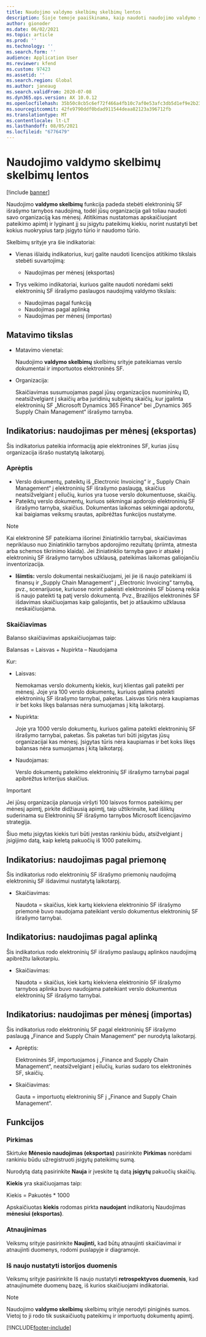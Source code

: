```yaml
---
title: Naudojimo valdymo skelbimų skelbimų lentos
description: Šioje temoje paaiškinama, kaip naudoti naudojimo valdymo skelbimų skelbimų skydą, norint stebėti elektroninių SF išrašymo paslaugos naudojimą ir toliau bus suderinama.
author: gionoder
ms.date: 06/02/2021
ms.topic: article
ms.prod: ''
ms.technology: ''
ms.search.form: ''
audience: Application User
ms.reviewer: kfend
ms.custom: 97423
ms.assetid: ''
ms.search.region: Global
ms.author: janeaug
ms.search.validFrom: 2020-07-08
ms.dyn365.ops.version: AX 10.0.12
ms.openlocfilehash: 35b50c8cb5c6ef72f466a4fb10c7af0e53afc3db5d1ef9e2b23d6049e24a70c3
ms.sourcegitcommit: 42fe9790ddf0bdad911544deaa82123a396712fb
ms.translationtype: MT
ms.contentlocale: lt-LT
ms.lasthandoff: 08/05/2021
ms.locfileid: "6776479"
---
```

# <a name="usage-management-dashboard"></a>Naudojimo valdymo skelbimų skelbimų lentos

[!include [banner](../includes/banner.md)]

Naudojimo **valdymo skelbimų** funkcija padeda stebėti elektroninių SF išrašymo tarnybos naudojimą, todėl jūsų organizacija gali toliau naudoti savo organizaciją kas mėnesį. Atitikimas nustatomas apskaičiuojant pateikimo apimtį ir lyginant jį su įsigytu pateikimų kiekiu, norint nustatyti bet kokius nuokrypius tarp įsigyto tūrio ir naudomo tūrio.

Skelbimų srityje yra šie indikatoriai:

- Vienas išlaidų indikatorius, kurį galite naudoti licencijos atitikimo tikslais stebėti suvartojimą:

    - Naudojimas per mėnesį (eksportas)

- Trys veikimo indikatoriai, kuriuos galite naudoti norėdami sekti elektroninių SF išrašymo paslaugos naudojimą valdymo tikslais:

    - Naudojimas pagal funkciją
    - Naudojimas pagal aplinką
    - Naudojimas per mėnesį (importas)

## <a name="measurement-scope"></a>Matavimo tikslas

- Matavimo vienetai: 

    Naudojimo **valdymo skelbimų** skelbimų srityje pateikiamas verslo dokumentai ir importuotos elektroninės SF.

- Organizacija: 

    Skaičiavimas susumuojamas pagal jūsų organizacijos nuomininkų ID, neatsižvelgiant į skaičių arba juridinių subjektų skaičių, kur įgalinta elektroninių SF „Microsoft Dynamics 365 Finance“ bei „Dynamics 365 Supply Chain Management“ išrašymo tarnyba.


## <a name="indicator-usage-per-month-export"></a>Indikatorius: naudojimas per mėnesį (eksportas)

Šis indikatorius pateikia informaciją apie elektronines SF, kurias jūsų organizacija išrašo nustatytą laikotarpį.

### <a name="scope"></a>Aprėptis
- Verslo dokumentų, pateiktų iš „Electronic Invoicing“ ir „ Supply Chain Management“ į elektroninių SF išrašymo paslaugą, skaičius neatsižvelgiant į eilučių, kurios yra tuose verslo dokumentuose, skaičių.
- Pateiktų verslo dokumentų, kuriuos sėkmingai apdorojo elektroninių SF išrašymo tarnyba, skaičius. Dokumentas laikomas sėkmingai apdorotu, kai baigiamas veiksmų srautas, apibrėžtas funkcijos nustatyme.

> [!NOTE]
> Kai elektroninė SF pateikiama išorinei žiniatinklio tarnybai, skaičiavimas nepriklauso nuo žiniatinklio tarnybos apdorojimo rezultatų (priimta, atmesta arba schemos tikrinimo klaida). Jei žiniatinklio tarnyba gavo ir atsakė į elektroninių SF išrašymo tarnybos užklausą, pateikimas laikomas galiojančiu inventorizacija.

- **Išimtis:** verslo dokumentai neskaičiuojami, jei jie iš naujo pateikiami iš finansų ir „Supply Chain Management“ į „Electronic Invoicing“ tarnybą, pvz., scenarijuose, kuriuose norint pakeisti elektroninės SF būseną reikia iš naujo pateikti tą patį verslo dokumentą. Pvz., Brazilijos elektroninės SF išdavimas skaičiuojamas kaip galiojantis, bet jo atšaukimo užklausa neskaičiuojama.


### <a name="calculation"></a>Skaičiavimas

Balanso skaičiavimas apskaičiuojamas taip:

Balansas = Laisvas + Nupirkta – Naudojama

Kur:

- Laisvas:
  
    Nemokamas verslo dokumentų kiekis, kurį klientas gali pateikti per mėnesį. Joje yra 100 verslo dokumentų, kuriuos galima pateikti elektroninių SF išrašymo tarnybai, paketas. Laisvas tūris nėra kaupiamas ir bet koks likęs balansas nėra sumuojamas į kitą laikotarpį.
  
- Nupirkta:
  
    Joje yra 1000 verslo dokumentų, kuriuos galima pateikti elektroninių SF išrašymo tarnybai, paketas. Šis paketas turi būti įsigytas jūsų organizacijai kas mėnesį. Įsigytas tūris nėra kaupiamas ir bet koks likęs balansas nėra sumuojamas į kitą laikotarpį.
  
- Naudojamas: 

    Verslo dokumentų pateikimo elektroninių SF išrašymo tarnybai pagal apibrėžtus kriterijus skaičius.
   
> [!IMPORTANT]
> Jei jūsų organizacija planuoja viršyti 100 laisvos formos pateikimų per mėnesį apimtį, pirkite didžiausią apimtį, taip užtikrinsite, kad išliktų suderinama su Elektroninių SF išrašymo tarnybos Microsoft licencijavimo strategija.
>
> Šiuo metu įsigytas kiekis turi būti įvestas rankiniu būdu, atsižvelgiant į įsigijimo datą, kaip keletą pakuočių iš 1000 pateikimų.

## <a name="indicator-usage-by-feature"></a>Indikatorius: naudojimas pagal priemonę

Šis indikatorius rodo elektroninių SF išrašymo priemonių naudojimą elektroninių SF išdavimui nustatytą laikotarpį.

- Skaičiavimas:
  
    Naudota = skaičius, kiek kartų kiekviena elektroninio SF išrašymo priemonė buvo naudojama pateikiant verslo dokumentus elektroninių SF išrašymo tarnybai.

## <a name="indicator-usage-by-environment"></a>Indikatorius: naudojimas pagal aplinką

Šis indikatorius rodo elektroninių SF išrašymo paslaugų aplinkos naudojimą apibrėžtu laikotarpiu.

- Skaičiavimas:
    
    Naudota = skaičius, kiek kartų kiekviena elektroninio SF išrašymo tarnybos aplinka buvo naudojama pateikiant verslo dokumentus elektroninių SF išrašymo tarnybai.

## <a name="indicator-usage-per-month-import"></a>Indikatorius: naudojimas per mėnesį (importas)

Šis indikatorius rodo elektroninių SF pagal elektroninių SF išrašymo paslaugą „Finance and Supply Chain Management“ per nurodytą laikotarpį.

- Aprėptis:

    Elektroninės SF, importuojamos į „Finance and Supply Chain Management“, neatsižvelgiant į eilučių, kurias sudaro tos elektroninės SF, skaičių.

- Skaičiavimas:

    Gauta = importuotų elektroninių SF į „Finance and Supply Chain Management“.

## <a name="functions"></a>Funkcijos
### <a name="purchase"></a>Pirkimas

Skirtuke **Mėnesio naudojimas (eksportas)** pasirinkite **Pirkimas** norėdami rankiniu būdu užregistruoti įsigytų pateikimų sumą.

Nurodytą datą pasirinkite **Nauja** ir įveskite tą datą **įsigytų** pakuočių skaičių.

**Kiekis** yra skaičiuojamas taip:

Kiekis = Pakuotės * 1000

Apskaičiuotas **kiekis** rodomas pirkta **naudojant** indikatorių Naudojimas **mėnesiui (eksportas)**.

### <a name="update"></a>Atnaujinimas

Veiksmų srityje pasirinkite **Naujinti,** kad būtų atnaujinti skaičiavimai ir atnaujinti duomenys, rodomi puslapyje ir diagramoje.

### <a name="reset-history-data"></a>Iš naujo nustatyti istorijos duomenis

Veiksmų srityje pasirinkite Iš naujo nustatyti **retrospektyvos duomenis**, kad atnaujinumėte duomenų bazę, iš kurios skaičiuojami indikatoriai.




> [!NOTE]
> Naudojimo **valdymo skelbimų** skelbimų srityje nerodyti piniginės sumos. Vietoj to ji rodo tik suskaičiuotų pateikimų ir importuotų dokumentų apimtį.

[!INCLUDE[footer-include](../../includes/footer-banner.md)]
